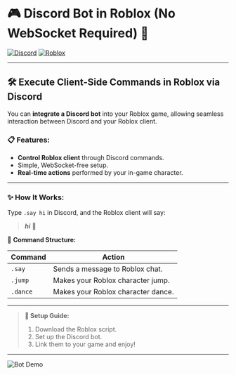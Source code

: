 # **🎮 Discord Bot in Roblox (No WebSocket Required) 🤖**

[![Discord](https://img.shields.io/badge/Discord-Bot-7289da?logo=discord&logoColor=white)](https://discord.com)
[![Roblox](https://img.shields.io/badge/Roblox-Scripted-red?logo=roblox)](https://roblox.com)

---

## 🛠 **Execute Client-Side Commands in Roblox via Discord**

You can **integrate a Discord bot** into your Roblox game, allowing seamless interaction between Discord and your Roblox client.

### 📋 **Features:**
- **Control Roblox client** through Discord commands.
- Simple, WebSocket-free setup.
- **Real-time actions** performed by your in-game character.

---

### ✨ **How It Works:**

Type `.say hi` in Discord, and the Roblox client will say:

> _**hi**_ 🎤

🎯 **Command Structure:**

| Command  | Action                         |
|----------|---------------------------------|
| `.say`   | Sends a message to Roblox chat. |
| `.jump`  | Makes your Roblox character jump. |
| `.dance` | Makes your Roblox character dance. |

---

> **🔧 Setup Guide:**  
> 1. Download the Roblox script.  
> 2. Set up the Discord bot.  
> 3. Link them to your game and enjoy!

---

![Bot Demo](https://yourimageurl.com/demo.gif)

